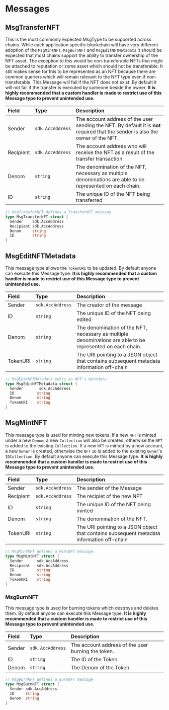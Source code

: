 # Messages

## MsgTransferNFT

This is the most commonly expected MsgType to be supported across chains. While each application specific blockchain will have very different adoption of the `MsgMintNFT`, `MsgBurnNFT` and `MsgEditNFTMetadata` it should be expected that most chains support the ability to transfer ownership of the NFT asset. The exception to this would be non-transferable NFTs that might be attached to reputation or some asset which should not be transferable. It still makes sense for this to be represented as an NFT because there are common queriers which will remain relevant to the NFT type even if non-transferable. This Message will fail if the NFT does not exist. By default it will not fail if the transfer is executed by someone beside the owner. **It is highly recommended that a custom handler is made to restrict use of this Message type to prevent unintended use.**

| **Field** | **Type**         | **Description**                                                                                               |
|:----------|:-----------------|:--------------------------------------------------------------------------------------------------------------|
| Sender    | `sdk.AccAddress` | The account address of the user sending the NFT. By default it is __not__ required that the sender is also the owner of the NFT. |
| Recipient | `sdk.AccAddress` | The account address who will receive the NFT as a result of the transfer transaction.                         |
| Denom     | `string`         | The denomination of the NFT, necessary as multiple denominations are able to be represented on each chain.    |
| ID        | `string`         | The unique ID of the NFT being transferred                                                                    |

```go
// MsgTransferNFT defines a TransferNFT message
type MsgTransferNFT struct {
  Sender    sdk.AccAddress
  Recipient sdk.AccAddress
  Denom     string
  ID        string
}
```

## MsgEditNFTMetadata

This message type allows the `TokenURI` to be updated. By default anyone can execute this Message type. **It is highly recommended that a custom handler is made to restrict use of this Message type to prevent unintended use.**

| **Field**   | **Type**         | **Description**                                                                                            |
|:------------|:-----------------|:-----------------------------------------------------------------------------------------------------------|
| Sender       | `sdk.AccAddress` | The creator of the message                                      |
| ID          | `string`         | The unique ID of the NFT being edited                                                                      |
| Denom       | `string`         | The denomination of the NFT, necessary as multiple denominations are able to be represented on each chain. |
| TokenURI    | `string`         | The URI pointing to a JSON object that contains subsequent metadata information off-chain                   |

```go
// MsgEditNFTMetadata edits an NFT's metadata
type MsgEditNFTMetadata struct {
  Sender       sdk.AccAddress
  ID          string
  Denom       string
  TokenURI    string
}
```

## MsgMintNFT

This message type is used for minting new tokens. If a new `NFT` is minted under a new `Denom`, a new `Collection` will also be created, otherwise the `NFT` is added to the existing `Collection`. If a new `NFT` is minted by a new account, a new `Owner` is created, otherwise the `NFT` `ID` is added to the existing `Owner`'s `IDCollection`. By default anyone can execute this Message type. **It is highly recommended that a custom handler is made to restrict use of this Message type to prevent unintended use.**

| **Field**   | **Type**         | **Description**                                                                          |
|:------------|:-----------------|:-----------------------------------------------------------------------------------------|
| Sender      | `sdk.AccAddress` | The sender of the Message                                                                |
| Recipient   | `sdk.AccAddress` | The recipiet of the new NFT                                                              |
| ID          | `string`         | The unique ID of the NFT being minted                                                    |
| Denom       | `string`         | The denomination of the NFT.                                                             |
| TokenURI    | `string`         | The URI pointing to a JSON object that contains subsequent metadata information off-chain |

```go
// MsgMintNFT defines a MintNFT message
type MsgMintNFT struct {
  Sender      sdk.AccAddress
  Recipient   sdk.AccAddress
  ID          string
  Denom       string
  TokenURI    string
}
```

### MsgBurnNFT

This message type is used for burning tokens which destroys and deletes them. By default anyone can execute this Message type. **It is highly recommended that a custom handler is made to restrict use of this Message type to prevent unintended use.**


| **Field** | **Type**         | **Description**                                    |
|:----------|:-----------------|:---------------------------------------------------|
| Sender    | `sdk.AccAddress` | The account address of the user burning the token. |
| ID        | `string`         | The ID of the Token.                               |
| Denom     | `string`         | The Denom of the Token.                            |

```go
// MsgBurnNFT defines a BurnNFT message
type MsgBurnNFT struct {
  Sender sdk.AccAddress
  ID     string
  Denom  string
}
```
